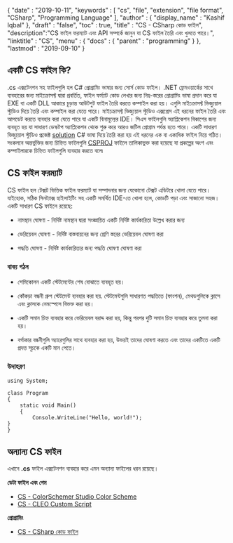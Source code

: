 {
  "date" : "2019-10-11",
  "keywords" : [ "cs", "file", "extension", "file format", "CSharp", "Programming Language" ],
  "author" : {
    "display_name" : "Kashif Iqbal"
},
  "draft" : "false",
  "toc" : true,
  "title" : "CS - CSharp কোড ফাইল",
  "description":"CS ফাইল ফরম্যাট এবং API সম্পর্কে জানুন যা CS ফাইল তৈরি এবং খুলতে পারে।",
  "linktitle" : "CS",
  "menu" : {
    "docs" : {
      "parent" : "programming"
}
},
  "lastmod" : "2019-09-10"
}

## একটি CS ফাইল কি?

.cs এক্সটেনশন সহ ফাইলগুলি হল C# প্রোগ্রামিং ভাষার জন্য সোর্স কোড ফাইল। .NET ফ্রেমওয়ার্কের সাথে ব্যবহারের জন্য মাইক্রোসফ্ট দ্বারা প্রবর্তিত, ফাইল ফর্ম্যাট কোড লেখার জন্য নিম্ন-স্তরের প্রোগ্রামিং ভাষা প্রদান করে যা EXE বা একটি DLL আকারে চূড়ান্ত আউটপুট ফাইল তৈরি করতে কম্পাইল করা হয়। এগুলি মাইক্রোসফ্ট ভিজ্যুয়াল স্টুডিও দিয়ে তৈরি এবং কম্পাইল করা যেতে পারে। মাইক্রোসফ্ট ভিজ্যুয়াল স্টুডিও এক্সপ্রেস এই ধরনের ফাইল তৈরি এবং আপডেট করতে ব্যবহার করা যেতে পারে যা একটি বিনামূল্যের IDE। সিএস ফাইলগুলি অ্যাপ্লিকেশন বিকাশের জন্য ব্যবহৃত হয় যা সাধারণ ডেস্কটপ অ্যাপ্লিকেশন থেকে শুরু করে আরও জটিল প্রোগ্রাম পর্যন্ত হতে পারে। একটি সাধারণ ভিজ্যুয়াল স্টুডিও প্রজেক্ট [solution](/programming/sln/) C# ভাষা দিয়ে তৈরি করা হয় এই ধরনের এক বা একাধিক ফাইল নিয়ে গঠিত। সংকলনে অন্তর্ভুক্তির জন্য চিহ্নিত ফাইলগুলি [CSPROJ](/programming/csproj/) ফাইলে তালিকাভুক্ত করা হয়েছে যা প্রকল্পের অংশ এবং কম্পাইলারকে চিহ্নিত ফাইলগুলি ব্যবহার করতে বলে৷

## CS ফাইল ফরম্যাট ##

CS ফাইল হল টেক্সট ভিত্তিক ফাইল ফরম্যাট যা সম্পাদনার জন্য যেকোনো টেক্সট এডিটরে খোলা যেতে পারে। যাইহোক, সঠিক সিনট্যাক্স হাইলাইটিং সহ একটি সমর্থিত IDE-তে খোলা হলে, কোডটি পড়া এবং সাজানো সহজ। একটি সাধারণ CS ফাইলে রয়েছে:

* নামস্থান ঘোষণা - নির্দিষ্ট নামস্থান দ্বারা সংজ্ঞায়িত একটি নির্দিষ্ট কার্যকারিতা উল্লেখ করার জন্য

* ভেরিয়েবল ঘোষণা - নির্দিষ্ট বাস্তবায়নের জন্য শ্রেণি স্তরের ভেরিয়েবল ঘোষণা করা

* পদ্ধতি ঘোষণা - নির্দিষ্ট কার্যকারিতার জন্য পদ্ধতি ঘোষণা ঘোষণা করা


### বাক্য গঠন ###

* সেমিকোলন একটি স্টেটমেন্টের শেষ বোঝাতে ব্যবহৃত হয়।

* কোঁকড়া বন্ধনী গ্রুপ স্টেটমেন্ট ব্যবহার করা হয়. স্টেটমেন্টগুলি সাধারণত পদ্ধতিতে (ফাংশন), মেথডগুলিকে ক্লাসে এবং ক্লাসকে নেমস্পেসে বিভক্ত করা হয়।

* একটি সমান চিহ্ন ব্যবহার করে ভেরিয়েবল বরাদ্দ করা হয়, কিন্তু পরপর দুটি সমান চিহ্ন ব্যবহার করে তুলনা করা হয়।

* বর্গাকার বন্ধনীগুলি অ্যারেগুলির সাথে ব্যবহার করা হয়, উভয়ই তাদের ঘোষণা করতে এবং তাদের একটিতে একটি প্রদত্ত সূচকে একটি মান পেতে।


### উদাহরণ ###

```
using System;

class Program
{
    static void Main()
    {
        Console.WriteLine("Hello, world!");
}
}
```

## অন্যান্য CS ফাইল

এখানে **.cs** ফাইল এক্সটেনশন ব্যবহার করে এমন অন্যান্য ফাইলের ধরন রয়েছে।

**ডেটা ফাইল এবং গেম**
- [CS - ColorSchemer Studio Color Scheme](/data/cs-colorschemer/)
- [CS - CLEO Custom Script](/game/cs-cleo/)

**প্রোগ্রামিং**
- [CS - CSharp কোড ফাইল](/programming/cs/)


